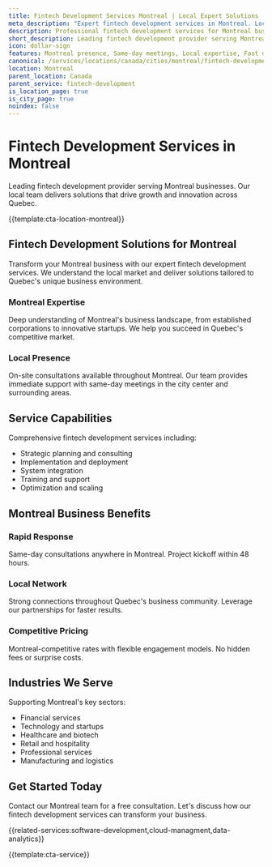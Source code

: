 ```yaml
---
title: Fintech Development Services Montreal | Local Expert Solutions
meta_description: "Expert fintech development services in Montreal. Local team, same-day consultations, proven results. Transform your business today."
description: Professional fintech development services for Montreal businesses
short_description: Leading fintech development provider serving Montreal and Quebec.
icon: dollar-sign
features: Montreal presence, Same-day meetings, Local expertise, Fast deployment, Competitive rates, Proven track record
canonical: /services/locations/canada/cities/montreal/fintech-development-montreal.html
location: Montreal
parent_location: Canada
parent_service: fintech-development
is_location_page: true
is_city_page: true
noindex: false
---
```


# Fintech Development Services in Montreal

Leading fintech development provider serving Montreal businesses. Our local team delivers solutions that drive growth and innovation across Quebec.

{{template:cta-location-montreal}}

## Fintech Development Solutions for Montreal

Transform your Montreal business with our expert fintech development services. We understand the local market and deliver solutions tailored to Quebec's unique business environment.

### Montreal Expertise

Deep understanding of Montreal's business landscape, from established corporations to innovative startups. We help you succeed in Quebec's competitive market.

### Local Presence

On-site consultations available throughout Montreal. Our team provides immediate support with same-day meetings in the city center and surrounding areas.

## Service Capabilities

Comprehensive fintech development services including:
- Strategic planning and consulting
- Implementation and deployment
- System integration
- Training and support
- Optimization and scaling

## Montreal Business Benefits

### Rapid Response
Same-day consultations anywhere in Montreal. Project kickoff within 48 hours.

### Local Network
Strong connections throughout Quebec's business community. Leverage our partnerships for faster results.

### Competitive Pricing
Montreal-competitive rates with flexible engagement models. No hidden fees or surprise costs.

## Industries We Serve

Supporting Montreal's key sectors:
- Financial services
- Technology and startups
- Healthcare and biotech
- Retail and hospitality
- Professional services
- Manufacturing and logistics

## Get Started Today

Contact our Montreal team for a free consultation. Let's discuss how our fintech development services can transform your business.

{{related-services:software-development,cloud-managment,data-analytics}}

{{template:cta-service}}
